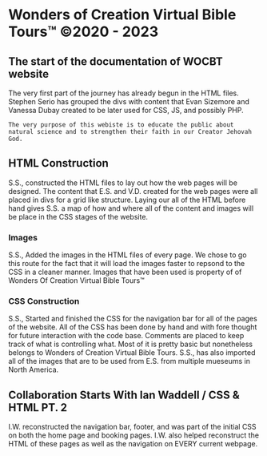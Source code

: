 # Wonders of Creation Virtual Bible Tours™ ©2020 - 2023

## The start of the documentation of WOCBT website
The very first part of the journey has already begun in the HTML files.
Stephen Serio has grouped the divs with content that Evan Sizemore and Vanessa Dubay created to be later used for CSS, JS, and possibly PHP. 

    The very purpose of this webiste is to educate the public about natural science and to strengthen their faith in our Creator Jehovah God.

## HTML Construction
S.S., constructed the HTML files to lay out how the web pages will be designed. The content that E.S. and V.D. created for the web pages were all placed in divs for a grid like structure. Laying our all of the HTML before hand gives S.S. a map of how and where all of the content and images will be place in the CSS stages of the website.

### Images
S.S., Added the images in the HTML files of every page. We chose to go this route for the fact that it will load the images faster to repsond to the CSS in a cleaner manner. Images that have been used is property of of Wonders Of Creation Virtual Bible Tours™

### CSS Construction
S.S., Started and finished the CSS for the navigation bar for all of the pages of the website. All of the CSS has been done by hand and with fore thought for future interaction with the code base. Comments are placed to keep track of what is controlling what. Most of it is pretty basic but nonetheless belongs to Wonders of Creation Virtual Bible Tours. S.S., has also imported all of the images that are to be used from E.S. from multiple mueseums in North America.

## Collaboration Starts With Ian Waddell / CSS & HTML PT. 2
I.W. reconstructed the navigation bar, footer, and was part of the initial CSS on both the home page and booking pages. I.W. also helped reconstruct the HTML of these pages as well as the navigation on EVERY current webpage.